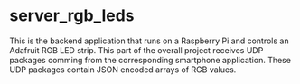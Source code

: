 # server_rgb_leds

This is the backend application that runs on a Raspberry Pi and controls an Adafruit RGB LED strip. This part of the overall project receives UDP packages comming from the corresponding smartphone application. These UDP packages contain JSON encoded arrays of RGB values.